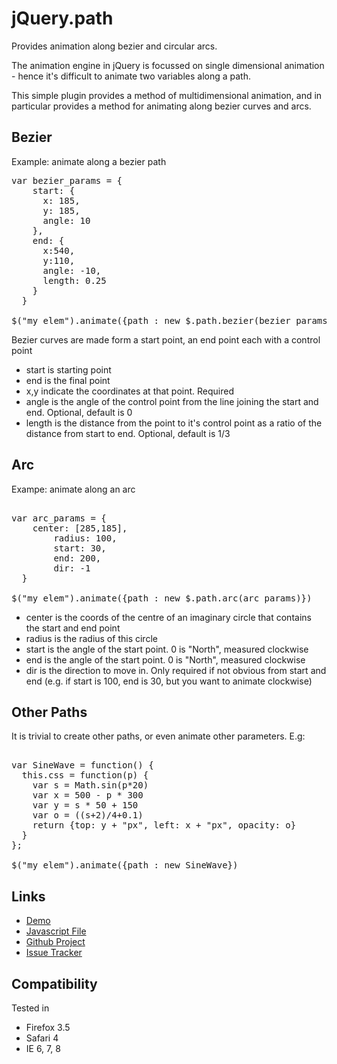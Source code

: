 jQuery.path
========

Provides animation along bezier and circular arcs. 

The animation engine in jQuery is focussed on single dimensional animation - hence it's difficult to animate two variables along a path.

This simple plugin provides a method of multidimensional animation, and in particular provides a method for animating along bezier curves and arcs.

Bezier
---

Example: animate along a bezier path

<pre>
var bezier_params = {
    start: { 
      x: 185, 
      y: 185, 
      angle: 10
    },	
    end: { 
      x:540,
      y:110, 
      angle: -10, 
      length: 0.25
    }
  }
  
$("my_elem").animate({path : new $.path.bezier(bezier_params)})
</pre>

Bezier curves are made form a start point, an end point each with a control point

* start is starting point
* end is the final point
* x,y indicate the coordinates at that point. Required
* angle is the angle of the control point from the line joining the start and end. Optional, default is 0
* length is the distance from the point to it's control point as a ratio of the distance from start to end. Optional, default is 1/3

Arc
---

Exampe: animate along an arc

<pre>
  
var arc_params = {
    center: [285,185],	
		radius: 100,	
		start: 30,
		end: 200,
		dir: -1
  }
  
$("my_elem").animate({path : new $.path.arc(arc_params)})
</pre>

* center is the coords of the centre of an imaginary circle that contains the start and end point
* radius is the radius of this circle
* start is the angle of the start point. 0 is "North", measured clockwise
* end is the angle of the start point. 0 is "North", measured clockwise
* dir is the direction to move in. Only required if not obvious from start and end (e.g. if start is 100, end is 30, but you want to animate clockwise)

Other Paths
----

It is trivial to create other paths, or even animate other parameters. E.g:

<pre>
  
var SineWave = function() {
  this.css = function(p) {
    var s = Math.sin(p*20)
    var x = 500 - p * 300 
    var y = s * 50 + 150
    var o = ((s+2)/4+0.1)
    return {top: y + "px", left: x + "px", opacity: o}
  } 
};
  
$("my_elem").animate({path : new SineWave})
</pre>

Links
----

* [Demo](http://weepy.github.com/jquery.path)
* [Javascript File](http://github.com/weepy/jquery.path/raw/master/jquery.path.js)
* [Github Project](http://github.com/weepy/jquery.path)
* [Issue Tracker](http://github.com/weepy/jquery.path/issues)

Compatibility
----

Tested in

* Firefox 3.5
* Safari 4
* IE 6, 7, 8



